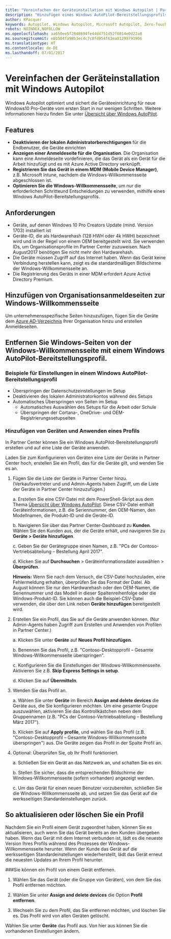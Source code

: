 ```yaml
---
title: "Vereinfachen der Geräteinstallation mit Windows Autopilot | Partner Center"
description: "Hinzufügen eines Windows AutoPilot-Bereitstellungsprofils in Partner Center zur Vereinfachung der Geräteeinrichtung mit Windows Autopilot"
author: KPacquer
keywords: Autopilot, Windows Autopilot, Microsoft Autopilot, Zero-Touch Deployment, Windows-Willkommensseite, Anmeldebildschirme
robots: NOINDEX,NOFOLLOW
ms.openlocfilehash: aa650ee5f2848694fe44d4751d52f8014e0d22a8
ms.sourcegitcommit: e8b504fa98b3ec4c7c8fd954f63ea81299791906
ms.translationtype: HT
ms.contentlocale: de-DE
ms.lasthandoff: 07/01/2017
---
```

# <a name="simplify-device-setup-with-windows-autopilot"></a>Vereinfachen der Geräteinstallation mit Windows Autopilot 

Windows Autopilot optimiert und sichert die Geräteeinrichtung für neue Windows10 Pro-Geräte vom ersten Start in nur wenigen Schritten. Weitere Informationen hierzu finden Sie unter [Übersicht über Windows AutoPilot](https://docs.microsoft.com/windows/deployment/windows-10-auto-pilot).

## <a name="features"></a>Features

*  **Deaktivieren der lokalen Administratorberechtigungen** für die Endbenutzer, die Geräte einrichten
*  **Anzeigen einer Anmeldeseite für die Organisation**. Die Organisation kann eine Anmeldeseite vordefinieren, die das Gerät als ein Gerät für die Arbeit hinzufügt und es mit Azure Active Directory verknüpft.
*  **Registrieren Sie das Gerät in einem MDM (Mobile Device Manager)**, z.B. Microsoft Intune, nachdem die Windows-Willkommensseite abgeschlossen ist.
*  **Optimieren Sie die Windows-Willkommensseite**, um nur die erforderlichen Schritteund Entscheidungen zu verwenden, mithilfe eines Windows AutoPilot-Bereitstellungsprofils. 

## <a name="requirements"></a>Anforderungen

*  Geräte, auf denen Windows 10 Pro Creators Update (mind. Version 1703) installiert ist
*  Geräte-ID, die als Hardwarehash (128 HWH oder 4k HWH) bezeichnet wird und in der Regel von einem OEM bereitgestellt wird. Sie verwenden IDs, um Organisationsprofile im Partner Center zuzuweisen. Nach August2017 benötigen Sie nicht mehr den Hardwarehash. 
*  Die Geräte müssen Zugriff auf das Internet haben. Wenn das Gerät keine Verbindung herstellen kann, zeigt es die standardmäßigen Bildschirme der Windows-Willkommensseite an.
*  Die Registrierung des Geräts in einer MDM erfordert Azure Active Directory Premium.

## <a name="add-organization-login-pages-to-oobe"></a>Hinzufügen von Organisationsanmeldeseiten zur Windows-Willkommensseite

Um unternehmensspezifische Seiten hinzuzufügen, fügen Sie die Geräte dem [Azure AD-Verzeichnis](https://go.microsoft.com/fwlink/?linkid=848958) Ihrer Organisation hinzu und erstellen Anmeldeseiten.


## <a name="remove-windows-pages-from-oobe-with-a-windows-autopilot-deployment-profile"></a>Entfernen Sie Windows-Seiten von der Windows-Willkommensseite mit einem Windows AutoPilot-Bereitstellungsprofil.

### <a name="examples-of-settings-in-a-windows-autopilot-deployment-profile"></a>Beispiele für Einstellungen in einem Windows AutoPilot-Bereitstellungsprofil
*  Überspringen der Datenschutzeinstellungen im Setup
*  Deaktivieren des lokalen Administratorkontos während des Setups
*  Automatisches Überspringen von Seiten im Setup
   *  Automatisches Auswählen des Setups für die Arbeit oder Schule
   *  Überspringen der Cortana-, OneDrive- und OEM-Registrierungssetupseiten

### <a name="add-devices-and-apply-a-profile"></a>Hinzufügen von Geräten und Anwenden eines Profils

In Partner Center können Sie ein Windows AutoPilot-Bereitstellungsprofil erstellen und auf eine Liste der Geräte anwenden.

Laden Sie zum Konfigurieren von Geräten eine Liste der Geräte in Partner Center hoch, erstellen Sie ein Profil, das für die Geräte gilt, und wenden Sie es an.

1.  Fügen Sie die Liste der Geräte in Partner Center hinzu. (Verkaufsvertreter und und Admin-Agents haben Zugriff, um die Liste der Geräte in Partner Center hinzuzufügen.)

    a.  Erstellen Sie eine CSV-Datei mit dem PowerShell-Skript aus dem Thema [Übersicht über Windows AutoPilot](https://docs.microsoft.com/windows/deployment/windows-10-auto-pilot). Diese CSV-Datei enthält Geräteinformationen, z.B. die Seriennummer, den OEM-Namen, den Modellnamen, die Produkt-ID und die Geräte-ID. 

    b.  Navigieren Sie über das Partner Center-Dashboard zu **Kunden**. Wählen Sie den Kunden aus, der die Geräte erhält, und navigieren Sie zu **Geräte > Geräte hinzufügen**.

    c.  Geben Sie der Gerätegruppe einen Namen, z.B. "PCs der Contoso-Vertriebsabteilung – Bestellung April 2017". 

    d.  Klicken Sie auf **Durchsuchen** > Geräteinformationsdatei auswählen > **Überprüfen**.

    **Hinweis:** Wenn Sie nach dem Versuch, die CSV-Datei hochzuladen, eine Fehlermeldung erhalten, überprüfen Sie das Format der Datei. Ab August können Sie nur den Hardwarehash oder den OEM-Namen, die Seriennummer und das Modell in dieser Spaltenreihenfolge oder die Windows-Produkt-ID. Sie können auch die Beispiel-CSV-Datei verwenden, die über den Link neben **Geräte hinzufügen** bereitgestellt wird.

2.  Erstellen Sie ein Profil, das Sie auf die Geräte anwenden können. (Nur Admin-Agents haben Zugriff zum Erstellen und Anwenden von Profilen in Partner Center.)

    a.  Klicken Sie unter **Geräte** auf **Neues Profil hinzufügen**.

    b.  Benennen Sie das Profil, z.B. "Contoso-Desktopprofil – Gesamte Windows-Willkommensseite überspringen".

    c.  Konfigurieren Sie die Einstellungen der Windows-Willkommensseite. Aktivieren Sie z.B. **Skip Express Settings in setup**.

    d.  Klicken Sie auf **Übermitteln**.

3.  Wenden Sie das Profil an.

    a.  Wählen Sie unter **Geräte** im Bereich **Assign and delete devices** die Geräte aus, die Sie konfigurieren möchten. Um eine gesamte Gruppe auszuwählen, aktivieren Sie das Kontrollkästchen neben dem Gruppennamen (z.B. "PCs der Contoso-Vertriebsabteilung – Bestellung März 2017").

    b.  Klicken Sie auf **Apply profile**, und wählen Sie das Profil (z.B. "Contoso-Desktopprofil – Gesamte Windows-Willkommensseite überspringen") aus. Die Geräte zeigen das Profil in der Spalte Profil an.

4.  Optional: Überprüfen Sie, ob Ihr Profil funktioniert.

    a.  Schließen Sie ein Gerät an das Netzwerk an, und schalten Sie es ein.

    b.  Stellen Sie sicher, dass die entsprechenden Bildschirme der Windows-Willkommensseite (sofern vorhanden) angezeigt werden.

    c.  Um das Gerät für einen neuen Benutzer vorzubereiten, schließen Sie die Windows-Willkommensseite ab, und setzen Sie das Gerät auf die werksseitigen Standardeinstellungen zurück.


## <a name="to-update-or-delete-a-profile"></a>So aktualisieren oder löschen Sie ein Profil 

Nachdem Sie ein Profil einem Gerät zugeordnet haben, können Sie es aktualisieren, auch wenn Sie das Gerät bereits an den Kunden übergeben haben. Wenn das Gerät mit dem Internet verbunden ist, lädt es die neueste Version Ihres Profils während des Prozesses der Windows-Willkommensseite herunter. Wenn der Kunde das Gerät auf die werksseitigen Standardeinstellungen wiederherstellt, lädt das Gerät erneut die neuesten Updates an Ihrem Profil herunter. 

###<a name="you-can-remove-a-profile-from-a-device"></a>Sie können ein Profil von einem Gerät entfernen.
1. Wählen Sie das Gerät (oder die Gruppe von Geräten), von dem Sie das Profil entfernen möchten. 

2. Wählen Sie unter **Assign and delete devices** die Option **Profil entfernen**.

3. Wechseln Sie zu dem Profil, das Sie entfernen möchten, und löschen Sie es. Das Profil wird von allen Geräten gelöscht.

Wählen Sie unter **Geräte** das Profil aus. Von hier aus können Sie die vorhandenen Einstellungen ändern.

